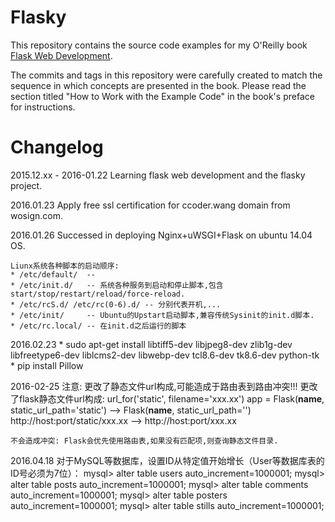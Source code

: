Flasky
======

This repository contains the source code examples for my O'Reilly book [Flask Web Development](http://www.flaskbook.com).

The commits and tags in this repository were carefully created to match the sequence in which concepts are presented in the book. Please read the section titled "How to Work with the Example Code" in the book's preface for instructions.


Changelog
=========

2015.12.xx - 2016-01.22  Learning flask web development and the flasky project.

2016.01.23  Apply free ssl certification for ccoder.wang domain from wosign.com.

2016.01.26  Successed in deploying Nginx+uWSGI+Flask on ubuntu 14.04 OS.

	Liunx系统各种脚本的启动顺序:
	* /etc/default/  -- 
	* /etc/init.d/   -- 系统各种服务到启动和停止脚本,包含start/stop/restart/reload/force-reload.
	* /etc/rcS.d/ /etc/rc(0-6).d/ -- 分别代表开机,...
	* /etc/init/     -- Ubuntu的Upstart启动脚本,兼容传统Sysinit的init.d脚本.
	* /etc/rc.local/ -- 在init.d之后运行的脚本

2016.02.23
	* sudo apt-get install libtiff5-dev libjpeg8-dev zlib1g-dev libfreetype6-dev liblcms2-dev libwebp-dev tcl8.6-dev tk8.6-dev python-tk
	* pip install Pillow
	
2016-02-25
	注意: 更改了静态文件url构成,可能造成于路由表到路由冲突!!!
	更改了flask静态文件url构成: url_for('static', filename='xxx.xx')
	app = Flask(__name__, static_url_path='static')  -->  Flask(__name__, static_url_path='')
	http://host:port/static/xxx.xx  -->  http://host:port/xxx.xx
	
	不会造成冲突: Flask会优先使用路由表,如果没有匹配项,则查询静态文件目录.
	
2016.04.18
	对于MySQL等数据库，设置ID从特定值开始增长（User等数据库表的ID号必须为7位）：
	mysql> alter table users auto_increment=1000001;
	mysql> alter table posts auto_increment=1000001;
	mysql> alter table comments auto_increment=1000001;
	mysql> alter table posters auto_increment=1000001;
	mysql> alter table stills auto_increment=1000001;


